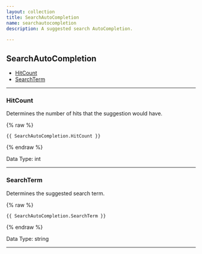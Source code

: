 ```yaml
---
layout: collection
title: SearchAutoCompletion
name: searchautocompletion
description: A suggested search AutoCompletion.
 
---
```


## SearchAutoCompletion

* [HitCount](#hitcount)
* [SearchTerm](#searchterm)

---

<a name="hitcount"></a>
### HitCount
Determines the number of hits that the suggestion would have.

{% raw %}
```liquid
{{ SearchAutoCompletion.HitCount }}

```
{% endraw %}

Data Type: int

---

<a name="searchterm"></a>
### SearchTerm
Determines the suggested search term.

{% raw %}
```liquid
{{ SearchAutoCompletion.SearchTerm }}

```
{% endraw %}

Data Type: string

---